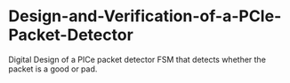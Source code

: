 # Design-and-Verification-of-a-PCIe-Packet-Detector
Digital Design of a PICe packet detector FSM that detects whether the packet is a good or pad. 
